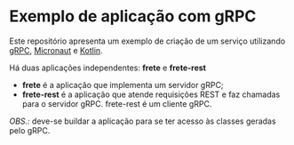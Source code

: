 # Exemplo de aplicação com gRPC

Este repositório apresenta um exemplo de criação de um serviço utilizando [gRPC](https://grpc.io/), [Micronaut](https://micronaut.io/) e [Kotlin](https://kotlinlang.org/). 

Há duas aplicações independentes: **frete** e **frete-rest**
- **frete** é a aplicação que implementa um servidor gRPC;
- **frete-rest** é a aplicação que atende requisições REST e faz chamadas para o servidor gRPC. frete-rest é um cliente gRPC.

*OBS.:* deve-se buildar a aplicação para se ter acesso às classes geradas pelo gRPC.
